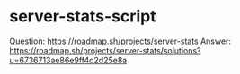 # server-stats-script
Question: https://roadmap.sh/projects/server-stats
Answer: https://roadmap.sh/projects/server-stats/solutions?u=6736713ae86e9ff4d2d25e8a
